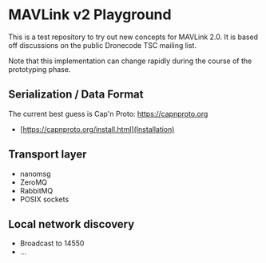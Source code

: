 # MAVLink v2 Playground

This is a test repository to try out new concepts for MAVLink 2.0. It is based off discussions on the public Dronecode TSC mailing list.

Note that this implementation can change rapidly during the course of the prototyping phase.


## Serialization / Data Format

The current best guess is Cap'n Proto: https://capnproto.org
  * [https://capnproto.org/install.html](Installation)

## Transport layer

  * nanomsg
  * ZeroMQ
  * RabbitMQ
  * POSIX sockets

## Local network discovery

  * Broadcast to 14550
  * ...
